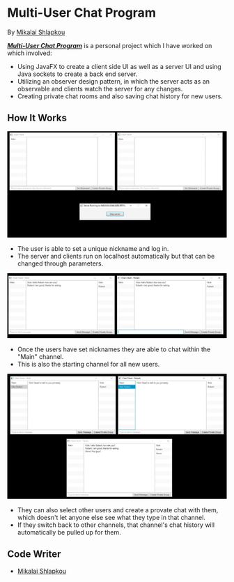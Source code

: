 # Multi-User Chat Program
By [Mikalai Shlapkou](https://github.com/RockingRok)

[**_Multi-User Chat Program_**](https://github.com/RockingRok/ChatProgram) is a personal project which I have worked on which involved:

  - Using JavaFX to create a client side UI as well as a server UI and using Java sockets to create a back end server.
  - Utilizing an observer design pattern, in which the server acts as an observable and clients watch the server for any changes.
  - Creating private chat rooms and also saving chat history for new users.

## How It Works
  ![Two Clients and Server](https://github.com/RockingRok/ChatProgram/blob/master/screenshots/chat%20and%20server.JPG)
  - The user is able to set a unique nickname and log in.
  - The server and clients run on localhost automatically but that can be changed through parameters.

  ![Users Communicating](https://github.com/RockingRok/ChatProgram/blob/master/screenshots/chat%20two%20users.JPG)
  - Once the users have set nicknames they are able to chat within the "Main" channel.
  - This is also the starting channel for all new users.

  ![Private Chat Rooms](https://github.com/RockingRok/ChatProgram/blob/master/screenshots/three%20users.JPG)
  - They can also select other users and create a provate chat with them, which doesn't let anyone else see what they type in that channel.
  - If they switch back to other channels, that channel's chat history will automatically be pulled up for them.

## Code Writer
- [Mikalai Shlapkou](https://github.com/RockingRok)
